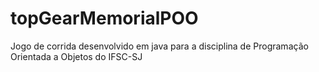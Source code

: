 # topGearMemorialPOO
Jogo de corrida desenvolvido em java para a disciplina de Programação Orientada a Objetos do IFSC-SJ
